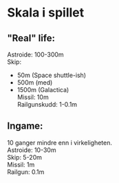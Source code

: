 # Skala i spillet

## "Real" life:
Astroide: 100-300m  
Skip:  
* 50m (Space shuttle-ish)  
* 500m (med)  
* 1500m (Galactica)  
Missil: 10m  
Railgunskudd: 1-0.1m  

## Ingame:
10 ganger mindre enn i virkeligheten.  
Astroide: 10-30m  
Skip: 5-20m  
Missil: 1m  
Railgun: 0.1m  